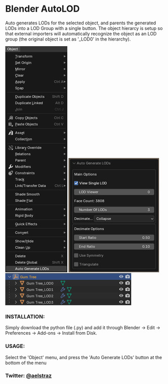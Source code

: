 # Blender AutoLOD
Auto generates LODs for the selected object, and parents the generated LODs into a LOD Group with a single button. The object hierarcy is setup so that external importers will automatically recognize the object as an LOD group (the original object is set as '_LOD0' in the hierarchy).

![alt text](https://github.com/Aelstraz/Blender-AutoLOD/blob/main/Screenshot.png?raw=true)
![alt text](https://github.com/Aelstraz/Blender-AutoLOD/blob/main/Screenshot%201.png?raw=true)
![alt text](https://github.com/Aelstraz/Blender-AutoLOD/blob/main/Screenshot%202.png?raw=true)

### INSTALLATION:
Simply download the python file (.py) and add it through Blender -> Edit -> Preferences -> Add-ons -> Install from Disk.

### USAGE:
Select the 'Object' menu, and press the 'Auto Generate LODs' button at the bottom of the menu

### Twitter: [@aelstraz](https://twitter.com/Aelstraz)
